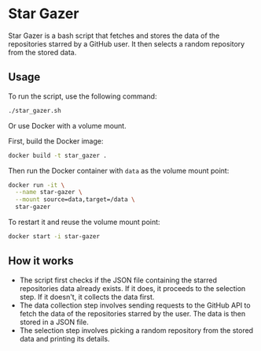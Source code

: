 # Star Gazer

Star Gazer is a bash script that fetches and stores the data of the repositories
starred by a GitHub user. It then selects a random repository from the stored 
data.

## Usage

To run the script, use the following command:

```bash
./star_gazer.sh
```

Or use Docker with a volume mount.

First, build the Docker image:

```bash
docker build -t star_gazer .
```

Then run the Docker container with `data` as the volume mount point:

```bash
docker run -it \
  --name star-gazer \
  --mount source=data,target=/data \
  star-gazer
```

To restart it and reuse the volume mount point:

```bash
docker start -i star-gazer
```

## How it works
- The script first checks if the JSON file containing the starred repositories 
data already exists. If it does, it proceeds to the selection step. If it 
doesn't, it collects the data first.  
- The data collection step involves sending requests to the GitHub API to fetch 
the data of the repositories starred by the user. The data is then stored in a 
JSON file.  
- The selection step involves picking a random repository from the stored data 
and printing its details.
